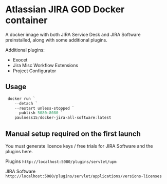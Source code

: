 # Atlassian JIRA GOD Docker container

A docker image with both JIRA Service Desk and JIRA Software preinstalled, along with some additional plugins.

Additional plugins:

* Exocet
* Jira Misc Workflow Extensions
* Project Configurator

## Usage

``` powershell
 docker run `
    --detach `
    --restart unless-stopped `
    --publish 5080:8080 `
    paulness15/docker-jira-all-software:latest
```

## Manual setup required on the first launch

You must generate licence keys / free trials for JIRA Software and the plugins here.

Plugins
`http://localhost:5080/plugins/servlet/upm`

JIRA Software
`http://localhost:5080/plugins/servlet/applications/versions-licenses`